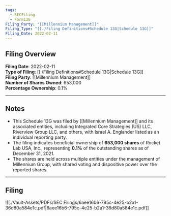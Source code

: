 ```yaml
---
tags:
  - SECFiling
  - Form13G
Filing_Party: "[[Millennium Management]]"
Filing_Type: "[[./Filing Definitions#Schedule 13G|Schedule 13G]]"
Filing_Date: 2022-02-11
---
```


## Filing Overview

**Filing Date**: 2022-02-11  
**Type of Filing**: [[./Filing Definitions#Schedule 13G|Schedule 13G]]  
**Filing Party**: [[Millennium Management]]  
**Number of Shares Owned**: 653,000  
**Percentage Ownership**: 0.1%

---

## Notes

- This Schedule 13G was filed by [[Millennium Management]] and its associated entities, including Integrated Core Strategies (US) LLC, Riverview Group LLC, and others, with Israel A. Englander listed as an individual reporting party.
- The filing indicates beneficial ownership of **653,000 shares** of Rocket Lab USA, Inc., representing **0.1%** of the outstanding shares as of December 31, 2021.
- The shares are held across multiple entities under the management of Millennium Group, with shared voting and dispositive power over the reported shares.

---

## Filing

![[./Vault-Assets/PDFs/SEC Filings/6aee16b6-795c-4e25-b2a1-36d80a584e1c.pdf|6aee16b6-795c-4e25-b2a1-36d80a584e1c.pdf]]

